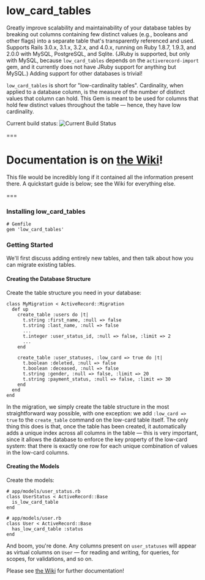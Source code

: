 # low_card_tables

Greatly improve scalability and maintainability of your database tables by breaking out columns containing few distinct values (e.g., booleans and other flags) into a separate table that's transparently referenced and used. Supports Rails 3.0.x, 3.1.x, 3.2.x, and 4.0.x, running on Ruby 1.8.7, 1.9.3, and 2.0.0 with MySQL, PostgreSQL, and Sqlite. (JRuby is supported, but only with MySQL, because `low_card_tables` depends on the `activerecord-import` gem, and it currently does not have JRuby support for anything but MySQL.) Adding support for other databases is trivial!

`low_card_tables` is short for "low-cardinality tables". Cardinality, when applied to a database column, is the measure of the number of distinct values that column can hold. This Gem is meant to be used for columns that hold few distinct values throughout the table &mdash; hence, they have low cardinality.

Current build status: ![Current Build Status](https://api.travis-ci.org/ageweke/low_card_tables.png?branch=master)

===
# Documentation is on [the Wiki](https://github.com/ageweke/low_card_tables/wiki)!

This file would be incredibly long if it contained all the information present there. A quickstart guide is below;
see the Wiki for everything else.

===

### Installing low_card_tables

	# Gemfile
	gem 'low_card_tables'

### Getting Started

We'll first discuss adding entirely new tables, and then talk about how you can migrate existing tables.

#### Creating the Database Structure

Create the table structure you need in your database:

	class MyMigration < ActiveRecord::Migration
	  def up
	    create_table :users do |t|
	      t.string :first_name, :null => false
	      t.string :last_name, :null => false
	      ...
	      t.integer :user_status_id, :null => false, :limit => 2
	      ...
	    end

	    create_table :user_statuses, :low_card => true do |t|
	      t.boolean :deleted, :null => false
	      t.boolean :deceased, :null => false
	      t.string :gender, :null => false, :limit => 20
	      t.string :payment_status, :null => false, :limit => 30
	    end
	  end
	end

In the migration, we simply create the table structure in the most straightforward way possible, with one exception: we add `:low_card => true` to the `create_table` command on the low-card table itself. The only thing this does is that, once the table has been created, it automatically adds a unique index across all columns in the table &mdash; this is very important, since it allows the database to enforce the key property of the low-card system: that there is exactly one row for each unique combination of values in the low-card columns.

#### Creating the Models

Create the models:

	# app/models/user_status.rb
	class UserStatus < ActiveRecord::Base
	  is_low_card_table
	end

	# app/models/user.rb
	class User < ActiveRecord::Base
	  has_low_card_table :status
	end

And boom, you're done. Any columns present on `user_statuses` will appear as virtual columns on `User` &mdash; for reading and writing, for queries, for scopes, for validations, and so on.

Please see [the Wiki](https://github.com/ageweke/low_card_tables/wiki) for further documentation!
